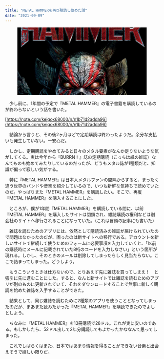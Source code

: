 ```yaml
---
title: "METAL HAMMERを再び購読し始めた話"
date: "2021-09-09"
---
```


<figure>

![](assets/na0649f17681e_3b5d66378c8e3d0ccf01f67f4cc13cfe.png)

</figure>

　少し前に、1年間の予定で『METAL HAMMER』の電子書籍を購読しているのが終わらないという話を書いた。

[https://note.com/keigox68000/n/n1b71d2adda96](https://note.com/keigox68000/n/n1b71d2adda96)

　結論から言うと、その後2ヶ月ほどで定期購読は終わったようだ。余分な支払いも発生していない。一安心だ。

　しかし、定期購読をやめてみると日々のメタル要素がなんか足りないような気がしてくる。実は今年から『BURRN！』誌の定期購読（こっちは紙の雑誌）なんてものも始めてみたりしているのだったが、どうもメタル誌が1種類だと、知識が偏って寂しい気がする。

　特に『METAL HAMMER』は日本人メタルファンの間隔からすると、まったく違う世界のバンドや音楽を紹介しているので、いつも新鮮な気持ちで読めていたのだ。やっぱりまた『METAL HAMMER』を購読したい。そこで、再度『METAL HAMMER』を購入することにした。

　ところが、僕が1年間『METAL HAMMER』を購読している間に、以前『METAL HAMMER』を購入したサイトは閉鎖され、雑誌購読の権利などは別会社のサイトへ移行されることになっていた。（これは冒頭の記事にも書いた）

　雑誌を読むためのアプリには、依然として購読済みの雑誌が届けられていたので問題はなかったのだが、困ったのは新サイトへの移行である。アカウントを新しいサイトで継続して使うためのフォームに必要事項を入力していくと、「以前の購読時にメールに記載されていた8桁のコードを入力しなさい」という箇所が現れる。しかし、そのときのメールは削除してしまったらしく見当たらない。ここで詰まってしまった。どうしよう。

　もうこういうときは仕方ないので、とりあえず先に雑誌を買ってしまえ！　と強引に先に進むことにした。すると、なんと新サイトでは雑誌を読むためのアプリが別のものに更新されていて、それをダウンロードすることで無事に新しく購読を始めた雑誌を入手することができた。

　結果として、同じ雑誌を読むために2種類のアプリを使うこととなってしまったのだが、まあまた読みたかった『METAL HAMMER』を購読できたのでよしとしよう。

　ちなみに『METAL HAMMER』を13冊購読で28ドル。これが実に安いのである。もしかしたら、52ドル出して2年分購読してもよかったかななんて思ってしまった。

　これでしばらくはまた、日本ではあまり情報を得ることができない音楽と出会えそうで嬉しい限りだ。
